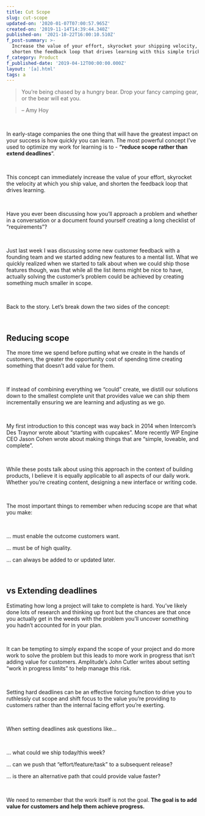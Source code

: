 ```yaml
---
title: Cut Scope
slug: cut-scope
updated-on: '2020-01-07T07:00:57.965Z'
created-on: '2019-11-14T14:39:44.340Z'
published-on: '2021-10-22T16:00:10.510Z'
f_post-summary: >-
  Increase the value of your effort, skyrocket your shipping velocity, and
  shorten the feedback loop that drives learning with this simple trick.
f_category: Product
f_published-date: '2019-04-12T00:00:00.000Z'
layout: '[a].html'
tags: a
---
```


> You’re being chased by a hungry bear. Drop your fancy camping gear, or the bear will eat you.

> – Amy Hoy

‍

In early-stage companies the one thing that will have the greatest impact on your success is how quickly you can learn. The most powerful concept I’ve used to optimize my work for learning is to - **“reduce scope rather than extend deadlines**“.

‍

This concept can immediately increase the value of your effort, skyrocket the velocity at which you ship value, and shorten the feedback loop that drives learning.

‍

Have you ever been discussing how you’ll approach a problem and whether in a conversation or a document found yourself creating a long checklist of “requirements”?

‍

Just last week I was discussing some new customer feedback with a founding team and we started adding new features to a mental list. What we quickly realized when we started to talk about when we could ship those features though, was that while all the list items might be nice to have, actually solving the customer’s problem could be achieved by creating something much smaller in scope.

‍

Back to the story. Let’s break down the two sides of the concept:

‍

Reducing scope
--------------

The more time we spend before putting what we create in the hands of customers, the greater the opportunity cost of spending time creating something that doesn’t add value for them.

‍

If instead of combining everything we “could” create, we distill our solutions down to the smallest complete unit that provides value we can ship them incrementally ensuring we are learning and adjusting as we go.

‍

My first introduction to this concept was way back in 2014 when Intercom’s Des Traynor wrote about “starting with cupcakes”. More recently WP Engine CEO Jason Cohen wrote about making things that are “simple, loveable, and complete”.

‍

While these posts talk about using this approach in the context of building products, I believe it is equally applicable to all aspects of our daily work. Whether you’re creating content, designing a new interface or writing code.

‍

The most important things to remember when reducing scope are that what you make:

‍

… must enable the outcome customers want.

… must be of high quality.

… can always be added to or updated later.

‍

vs Extending deadlines
----------------------

Estimating how long a project will take to complete is hard. You’ve likely done lots of research and thinking up front but the chances are that once you actually get in the weeds with the problem you’ll uncover something you hadn’t accounted for in your plan.

‍

It can be tempting to simply expand the scope of your project and do more work to solve the problem but this leads to more work in progress that isn’t adding value for customers. Amplitude’s John Cutler writes about setting “work in progress limits” to help manage this risk.

‍

Setting hard deadlines can be an effective forcing function to drive you to ruthlessly cut scope and shift focus to the value you’re providing to customers rather than the internal facing effort you’re exerting.

‍

When setting deadlines ask questions like…

‍

… what could we ship today/this week?

… can we push that “effort/feature/task” to a subsequent release?

… is there an alternative path that could provide value faster?

‍

We need to remember that the work itself is not the goal. **The goal is to add value for customers and help them achieve progress.**

‍
